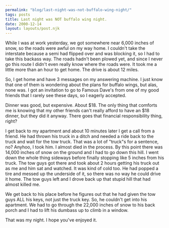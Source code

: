```yaml
---
permalink: "blog/last-night-was-not-buffalo-wing-night/"
tags: posts
title: Last night was NOT buffalo wing night.
date: 2000-12-14
layout: layouts/post.njk
---
```


While I was at work yesterday, we got somewhere near 6,000 inches of snow, so the roads were awful on my way home. I couldn't take the interstate because a semi had flipped over and was blocking it, so I had to take this backass way. The roads hadn't been plowed yet, and since I never go this route I didn't even really know where the roads were. It took me a little more than an hour to get home. The drive is about 12 miles.

So, I get home and have 3 messages on my answering machine. I just know that one of them is wondering about the plans for buffalo wings, but alas, none was. I got an invitation to go to Famous Dave's from one of my good friends that I rarely see these days, so I eagerly accepted. 

Dinner was good, but expensive. About $18. The only thing that comforts me is knowing that my other friends can't really afford to have an $18 dinner, but they did it anyway. There goes that financial responsibility thing, right?

I get back to my apartment and about 10 minutes later I get a call from a friend. He had thrown his truck in a ditch and needed a ride back to the truck and wait for the tow truck. That was a lot of "truck"s for a sentence, no? Anyhoo, I took him. I almost died in the process. By this point there was 14,000 inches of snow on the ground and I had to go down this hill. I went down the whole thing sideways before finally stopping like 5 inches from his truck. The tow guys got there and took about 2 hours getting his truck out as me and him sat and watched. It was kind of cold too. He had popped a tire and messed up the underside of it, so there was no way he could drive it home. The tow guys left and I drove back up that stupid hill that had almost killed me. 

We get back to his place before he figures out that he had given the tow guys ALL his keys, not just the truck key. So, he couldn't get into his apartment. We had to go through the 22,000 inches of snow to his back porch and I had to lift his dumbass up to climb in a window. 

That was my night. I hope you've enjoyed it.